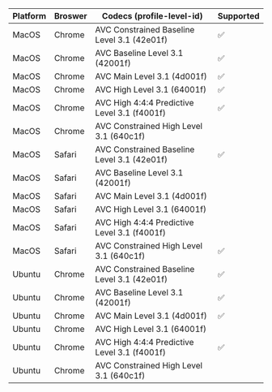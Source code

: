 | Platform | Broswer | Codecs (profile-level-id)                    | Supported |
| -------- | ------- | -------------------------------------------- | --------- |
| MacOS    | Chrome  | AVC Constrained Baseline Level 3.1 (42e01f)  | :white_check_mark:   |
| MacOS    | Chrome  | AVC Baseline Level 3.1 (42001f)              | :white_check_mark:   |
| MacOS    | Chrome  | AVC Main Level 3.1 (4d001f)                  | :white_check_mark:   |
| MacOS    | Chrome  | AVC High Level 3.1 (64001f)                  | :white_check_mark:   |
| MacOS    | Chrome  | AVC High 4:4:4 Predictive Level 3.1 (f4001f) | :white_check_mark:   |
| MacOS    | Chrome  | AVC Constrained High Level 3.1 (640c1f)      |           |
| MacOS    | Safari  | AVC Constrained Baseline Level 3.1 (42e01f)  | :white_check_mark:   |
| MacOS    | Safari  | AVC Baseline Level 3.1 (42001f)              |           |
| MacOS    | Safari  | AVC Main Level 3.1 (4d001f)                  |           |
| MacOS    | Safari  | AVC High Level 3.1 (64001f)                  |           |
| MacOS    | Safari  | AVC High 4:4:4 Predictive Level 3.1 (f4001f) |           |
| MacOS    | Safari  | AVC Constrained High Level 3.1 (640c1f)      | :white_check_mark:   |
| Ubuntu   | Chrome  | AVC Constrained Baseline Level 3.1 (42e01f)  | :white_check_mark:   |
| Ubuntu   | Chrome  | AVC Baseline Level 3.1 (42001f)              | :white_check_mark:   |
| Ubuntu   | Chrome  | AVC Main Level 3.1 (4d001f)                  | :white_check_mark:   |
| Ubuntu   | Chrome  | AVC High Level 3.1 (64001f)                  |           |
| Ubuntu   | Chrome  | AVC High 4:4:4 Predictive Level 3.1 (f4001f) | :white_check_mark:   |
| Ubuntu   | Chrome  | AVC Constrained High Level 3.1 (640c1f)      |           |
